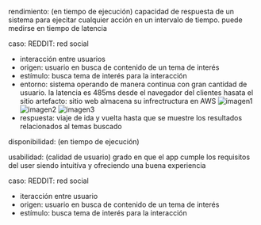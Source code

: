 rendimiento: (en tiempo de ejecución) capacidad de respuesta de un sistema para ejecitar cualquier acción en un intervalo de tiempo. puede medirse en tiempo de latencia

caso: REDDIT: red social
- interacción entre usuarios 
- origen: usuario en busca de contenido de un tema de interés
- estímulo: busca tema de interés para la interacción
- entorno: sistema operando de manera continua con gran cantidad de usuario. la latencia es 485ms desde el navegador del clientes hasata el sitio
artefacto: sitio web almacena su infrectructura en AWS
![imagen1](https://github.com/Cleber96/pruebando.git/image1.jpeg)
![imagen2](https://github.com/Cleber96/pruebando.git/image2.jpeg)
![imagen3](https://github.com/Cleber96/pruebando.git/image3.jpeg)
- respuesta: viaje de ida y vuelta hasta que se muestre los resultados relacionados al temas buscado

disponibilidad: (en tiempo de ejecución) 

usabilidad: (calidad de usuario) grado en que el app cumple los requisitos  del user siendo intuitíva y ofreciendo una buena experiencia 

caso: REDDIT: red social
- iteracción entre usuario
- origen: usuario en busca de contenido de un tema de interés
- estímulo: busca tema de interés para la interacción